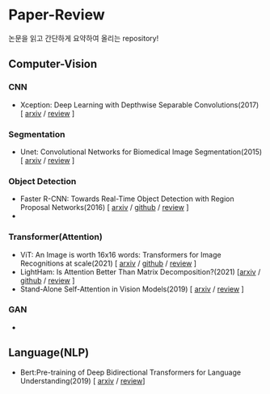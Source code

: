 # Paper-Review
논문을 읽고 간단하게 요약하여 올리는 repository!

## Computer-Vision
### CNN
- Xception: Deep Learning with Depthwise Separable Convolutions(2017) [ [arxiv](https://arxiv.org/abs/1610.02357) / [review](https://github.com/Saerom-Park/Paper-Review/blob/master/ComputerVision/Xception.md) ]

### Segmentation
- Unet: Convolutional Networks for Biomedical Image Segmentation(2015) [ [arxiv](https://arxiv.org/abs/1505.04597) / [review]() ]

### Object Detection
- Faster R-CNN: Towards Real-Time Object Detection with Region Proposal Networks(2016) [ [arxiv](https://arxiv.org/abs/1506.01497) / [github](https://github.com/rbgirshick/py-faster-rcnn) / [review](https://github.com/Saerom-Park/Paper-Review/blob/master/ComputerVision/Faster%20R-CNN.md) ]
- 
### Transformer(Attention)
- ViT: An Image is worth 16x16 words: Transformers for Image Recognitions at scale(2021) [ [arxiv](https://arxiv.org/abs/2010.11929) / [github](https://github.com/lucidrains/vit-pytorch) / [review](https://github.com/Saerom-Park/Paper-Review/blob/master/ComputerVision/ViT%3A%20An%20Image%20is%20worth%2016x16%20words%3A%20Transformers%20for%20Image%20Recognitions%20at%20scale.md) ]
- LightHam: Is Attention Better Than Matrix Decomposition?(2021) [[arxiv](https://openreview.net/forum?id=1FvkSpWosOl) / [github](https://github.com/Gsunshine/Enjoy-Hamburger) / [review](https://github.com/Saerom-Park/Paper-Review/blob/master/ComputerVision/23.04.19%20Is%20Attention%20Better%20Than%20Matrix%20Decomposition%3F.md) ]
- Stand-Alone Self-Attention in Vision Models(2019) [ [arxiv](https://arxiv.org/abs/1906.05909) / [review](https://github.com/Saerom-Park/Paper-Review/blob/master/ComputerVision/Stand-Alone%20Self-Attention%20in%20Vision%20Models.md) ]

### GAN
- 

## Language(NLP)
- Bert:Pre-training of Deep Bidirectional Transformers for Language Understanding(2019) [ [arxiv](https://arxiv.org/abs/1810.04805) / [review]()]
